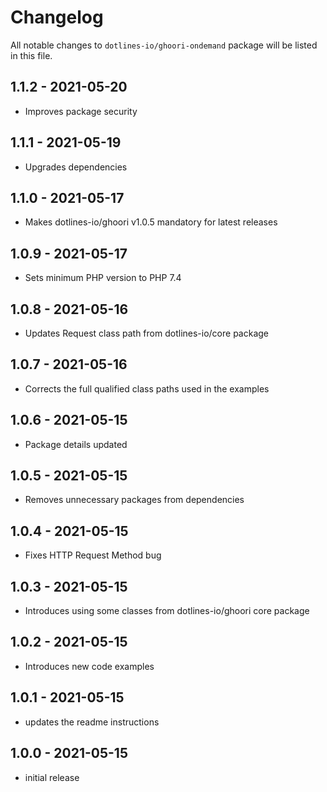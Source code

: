 # Changelog

All notable changes to `dotlines-io/ghoori-ondemand` package will be listed in this file.

## 1.1.2 - 2021-05-20

- Improves package security

## 1.1.1 - 2021-05-19

- Upgrades dependencies

## 1.1.0 - 2021-05-17

- Makes dotlines-io/ghoori v1.0.5 mandatory for latest releases

## 1.0.9 - 2021-05-17

- Sets minimum PHP version to PHP 7.4

## 1.0.8 - 2021-05-16

- Updates Request class path from dotlines-io/core package

## 1.0.7 - 2021-05-16

- Corrects the full qualified class paths used in the examples

## 1.0.6 - 2021-05-15

- Package details updated

## 1.0.5 - 2021-05-15

- Removes unnecessary packages from dependencies

## 1.0.4 - 2021-05-15

- Fixes HTTP Request Method bug

## 1.0.3 - 2021-05-15

- Introduces using some classes from dotlines-io/ghoori core package

## 1.0.2 - 2021-05-15

- Introduces new code examples

## 1.0.1 - 2021-05-15

- updates the readme instructions

## 1.0.0 - 2021-05-15

- initial release
